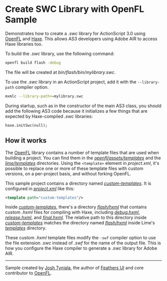 # Create SWC Library with OpenFL Sample

Demonstrates how to create a _.swc_ library for ActionScript 3.0 using [OpenFL](https://openfl.org/) and [Haxe](https://haxe.org/). This allows AS3 developers using Adobe AIR to access Haxe libraries too.

To build the _.swc_ library, use the following command:

```sh
openfl build flash -debug
```

The file will be created at _bin/flash/bin/mylibrary.swc_.

To use the _.swc_ library in an ActionScript project, add it with the `--library-path` compiler option.

```sh
mxmlc --library-path+=mylibrary.swc
```

During startup, such as in the constructor of the main AS3 class, you should add the following AS3 code because it initializes a few things that are expected by Haxe-compiled _.swc_ libraries:

```as3
haxe.initSwc(null);
```

## How it works

The [OpenFL](https://openfl.org) library contains a number of template files that are used when building a project. You can find them in the [_openfl/assets/templates_](https://github.com/openfl/openfl/tree/develop/assets/templates) and the [_lime/templates_](https://github.com/openfl/lime/tree/develop/templates) directories. Using the `<template>` element in _project.xml_, it's possible to replace one or more of these template files with custom versions, on a per-project basis, and without forking OpenFL.

This sample project contains a directory named [_custom-templates_](https://github.com/joshtynjala/openfl-custom-app-main-sample/tree/main/custom-templates). It is configured in [_project.xml_](https://github.com/joshtynjala/openfl-custom-app-main-sample/tree/main/project.xml) like this:

```xml
<template path="custom-templates"/>
```

Inside [_custom-templates_](https://github.com/joshtynjala/openfl-swc-sample/tree/master/custom-templates), there's a directory [_flash/hxml_](https://github.com/joshtynjala/openfl-swc-sample/tree/master/custom-templates/flash/hxml/) that contains custom _.hxml_ files for compiling with Haxe, including [_debug.hxml_](https://github.com/joshtynjala/openfl-swc-sample/tree/master/custom-templates/flash/hxml/debug.hxml), [_release.hxml_](https://github.com/joshtynjala/openfl-swc-sample/tree/master/custom-templates/flash/hxml/release.hxml), and [_final.hxml_](https://github.com/joshtynjala/openfl-swc-sample/tree/master/custom-templates/flash/hxml/final.hxml). The relative path to this directory inside [_custom-templates_](https://github.com/joshtynjala/openfl-swc-sample/tree/master/custom-templates) matches the directory named [_flash/hxml_](https://github.com/openfl/lime/tree/develop/templates/flash/hxml) inside Lime's [_templates_](https://github.com/openfl/lime/tree/develop/templates) directory.

These custom _.hxml_ template files modify the `-swf` compiler option to use the file extension _.swc_ instead of _.swf_ for the name of the output file. This is how you configure the Haxe compiler to generate a _.swc_ library for Adobe AIR.

---

Sample created by [Josh Tynjala](https://github.com/sponsors/joshtynjala), the author of [Feathers UI](https://feathersui.com/) and core contributor to [OpenFL](https://openfl.org/).
